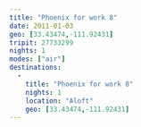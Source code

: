 ```yaml
---
title: "Phoenix for work 8"
date: 2011-01-03
geo: [33.43474,-111.92431]
tripit: 27733299
nights: 1
modes: ["air"]
destinations:
  -
    title: "Phoenix for work 8"
    nights: 1
    location: "Aloft"
    geo: [33.43474,-111.92431]
---
```



